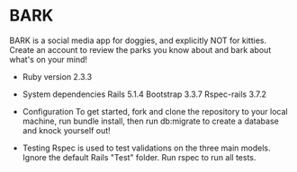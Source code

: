 # BARK

BARK is a social media app for doggies, and explicitly NOT for kitties.
Create an account to review the parks you know about and bark about what's on your mind!

* Ruby version
2.3.3

* System dependencies
Rails 5.1.4
Bootstrap 3.3.7
Rspec-rails 3.7.2

* Configuration
To get started, fork and clone the repository to your local machine, run bundle install, then run db:migrate to create a database and knock yourself out!

* Testing
Rspec is used to test validations on the three main models.  Ignore the default Rails "Test" folder.
Run rspec to run all tests.
